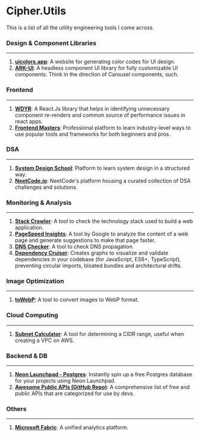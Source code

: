# Cipher.Utils

This is a list of all the utility engineering tools I come across.

### Design & Component Libraries
---

1. **[uicolors.app](https://uicolors.app/)**: A website for generating color codes for UI design.
2. **[ARK-UI](https://ark-ui.com/)**: A headless component UI library for fully customizable UI components. Think in the direction of Carousel components, such.

### Frontend
---

1. **[WDYR](https://github.com/welldone-software/why-did-you-render)**: A React.Js library that helps in identifying unnecessary component re-renders and common source of performance issues in react apps.
2. **[Frontend Masters](https://frontendmasters.com/dashboard/)**: Professional platform to learn industry-level ways to use popular tools and frameworks for both beginners and pros.  

### DSA
---

1. **[System Design School](https://systemdesignschool.io/)**: Platform to learn system design in a structured way.
2. **[NeetCode.io](https://neetcode.io/practice)**: NeetCode's platform housing a curated collection of DSA challenges and solutions.
 
### Monitoring & Analysis
---

1.  **[Stack Crawler](https://stackcrawler.com/)**: A tool to check the technology stack used to build a web application.
2.  **[PageSpeed Insights](https://pagespeed.web.dev/)**: A tool by Google to analyze the content of a web page and generate suggestions to make that page faster.
3.  **[DNS Checker](https://dnschecker.org/)**: A tool to check DNS propagation.
4. **[Dependency Cruiser](https://www.npmjs.com/package/dependency-cruiser)**: Creates graphs to visualize and validate dependencies in your codebase (for JavaScript, ES6+, TypeScript), preventing circular imports, bloated bundles and architectural drifts.
 
### Image Optimization
---

1.  **[toWebP](https://towebp.io/)**: A tool to convert images to WebP format.

### Cloud Computing
---

1.  **[Subnet Calculator](https://www.subnet-calculator.com/)**: A tool for determining a CIDR range, useful when creating a VPC on AWS.

### Backend & DB
---

1.  **[Neon Launchpad - Postgres](https://neon.tech/launchpad)**: Instantly spin up a free Postgres database for your projects using Neon Launchpad.
2. **[Awesome Public APIs (GitHub Repo)](https://github.com/public-apis/public-apis)**: A comprehensive list of free and public APIs that are categorized for use by devs.

### Others
---

1. **[Microsoft Fabric](https://app.fabric.microsoft.com/)**: A unified analytics platform.
